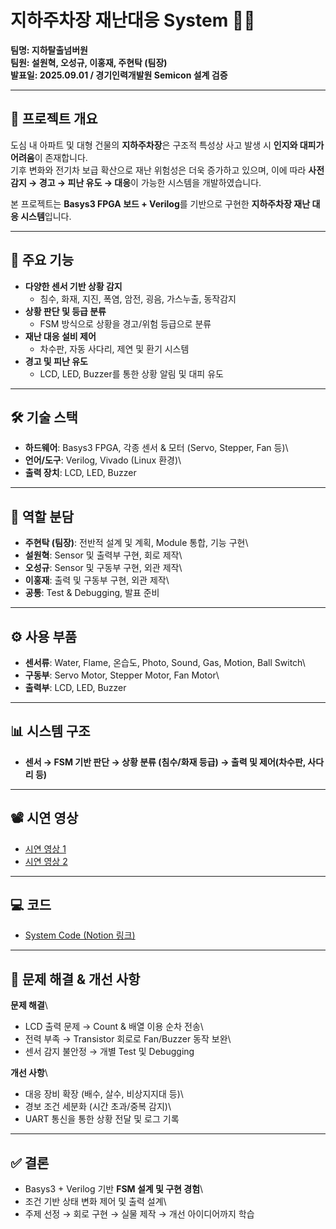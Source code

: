 # 지하주차장 재난대응 System 🚗🔥

**팀명: 지하탈출넘버원**\
**팀원: 설원혁, 오성규, 이홍재, 주현탁 (팀장)**\
**발표일: 2025.09.01 / 경기인력개발원 Semicon 설계 검증**

------------------------------------------------------------------------

## 📌 프로젝트 개요

도심 내 아파트 및 대형 건물의 **지하주차장**은 구조적 특성상 사고 발생
시 **인지와 대피가 어려움**이 존재합니다.\
기후 변화와 전기차 보급 확산으로 재난 위험성은 더욱 증가하고 있으며,
이에 따라 **사전 감지 → 경고 → 피난 유도 → 대응**이 가능한 시스템을
개발하였습니다.

본 프로젝트는 **Basys3 FPGA 보드 + Verilog**를 기반으로 구현한
**지하주차장 재난 대응 시스템**입니다.

------------------------------------------------------------------------

## 🎯 주요 기능

-   **다양한 센서 기반 상황 감지**
    -   침수, 화재, 지진, 폭염, 암전, 굉음, 가스누출, 동작감지
-   **상황 판단 및 등급 분류**
    -   FSM 방식으로 상황을 경고/위험 등급으로 분류
-   **재난 대응 설비 제어**
    -   차수판, 자동 사다리, 제연 및 환기 시스템
-   **경고 및 피난 유도**
    -   LCD, LED, Buzzer를 통한 상황 알림 및 대피 유도

------------------------------------------------------------------------

## 🛠 기술 스택

-   **하드웨어**: Basys3 FPGA, 각종 센서 & 모터 (Servo, Stepper, Fan
    등)\
-   **언어/도구**: Verilog, Vivado (Linux 환경)\
-   **출력 장치**: LCD, LED, Buzzer

------------------------------------------------------------------------

## 👥 역할 분담

-   **주현탁 (팀장)**: 전반적 설계 및 계획, Module 통합, 기능 구현\
-   **설원혁**: Sensor 및 출력부 구현, 회로 제작\
-   **오성규**: Sensor 및 구동부 구현, 외관 제작\
-   **이홍재**: 출력 및 구동부 구현, 외관 제작\
-   **공통**: Test & Debugging, 발표 준비

------------------------------------------------------------------------

## ⚙️ 사용 부품

-   **센서류**: Water, Flame, 온습도, Photo, Sound, Gas, Motion, Ball
    Switch\
-   **구동부**: Servo Motor, Stepper Motor, Fan Motor\
-   **출력부**: LCD, LED, Buzzer

------------------------------------------------------------------------

## 📊 시스템 구조

-   **센서 → FSM 기반 판단 → 상황 분류 (침수/화재 등급) → 출력 및
    제어(차수판, 사다리 등)**

------------------------------------------------------------------------

## 📽 시연 영상

-   [시연 영상 1](https://youtu.be/Tw248NSMQMI?si=36S2efTuJ7Tr04_r)
-   [시연 영상 2](https://youtu.be/YJAre8ZWxm8?si=r-h7S7e3ir5AUFSH)

------------------------------------------------------------------------

## 💻 코드

-   [System Code (Notion
    링크)](https://junaru.notion.site/System-Code-25c571106f87805fb0c0c3ad1cbd0c68?source=copy_link)

------------------------------------------------------------------------

## 🚧 문제 해결 & 개선 사항

**문제 해결**\
- LCD 출력 문제 → Count & 배열 이용 순차 전송\
- 전력 부족 → Transistor 회로로 Fan/Buzzer 동작 보완\
- 센서 감지 불안정 → 개별 Test 및 Debugging

**개선 사항**\
- 대응 장비 확장 (배수, 살수, 비상지지대 등)\
- 경보 조건 세분화 (시간 초과/중복 감지)\
- UART 통신을 통한 상황 전달 및 로그 기록

------------------------------------------------------------------------

## ✅ 결론

-   Basys3 + Verilog 기반 **FSM 설계 및 구현 경험**\
-   조건 기반 상태 변화 제어 및 출력 설계\
-   주제 선정 → 회로 구현 → 실물 제작 → 개선 아이디어까지 학습
